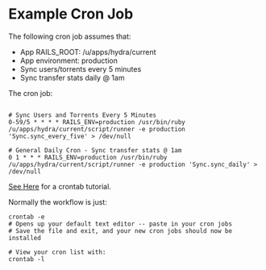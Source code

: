 # Example Cron Job #

The following cron job assumes that:
  * App RAILS\_ROOT: /u/apps/hydra/current
  * App environment: production
  * Sync users/torrents every 5 minutes
  * Sync transfer stats daily @ 1am

The cron job:

```

# Sync Users and Torrents Every 5 Minutes
0-59/5 * * * * RAILS_ENV=production /usr/bin/ruby /u/apps/hydra/current/script/runner -e production 'Sync.sync_every_five' > /dev/null 

# General Daily Cron - Sync transfer stats @ 1am
0 1 * * * RAILS_ENV=production /usr/bin/ruby /u/apps/hydra/current/script/runner -e production 'Sync.sync_daily' > /dev/null 

```

[See Here](http://www.unixgeeks.org/security/newbie/unix/cron-1.html) for a crontab tutorial.

Normally the workflow is just:
```
crontab -e
# Opens up your default text editor -- paste in your cron jobs
# Save the file and exit, and your new cron jobs should now be installed

# View your cron list with:
crontab -l
```
